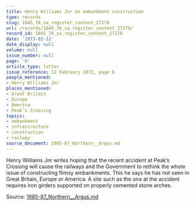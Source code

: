 ```yaml
---
title: Henry Williams Jnr on embankment construction
type: records
slug: 1845_76_sa_register_content_27278
url: /records/1845_76_sa_register_content_27278/
record_id: 1845_76_sa_register_content_27278
date: '1873-02-12'
date_display: null
volume: null
issue_number: null
page: '6'
article_type: letter
issue_reference: 12 February 1873, page 6
people_mentioned:
- Henry Williams Jnr
places_mentioned:
- Great Britain
- Europe
- America
- Peak’s Crossing
topics:
- embankment
- infrastructure
- construction
- railway
source_document: 1985-87_Northern__Argus.md
---
```


Henry Williams Jnr writes hoping that the recent accident at Peak’s Crossing will cause the railways and the Government to rethink the whole issue of constructing flimsy embankments.  This he says he has not seen in Great Britain, Europe or America.  A site such as the one at the accident requires iron girders supported on properly cemented stone arches.

Source: [1985-87_Northern__Argus.md](/downloads/markdown/1985-87_Northern__Argus.md)
